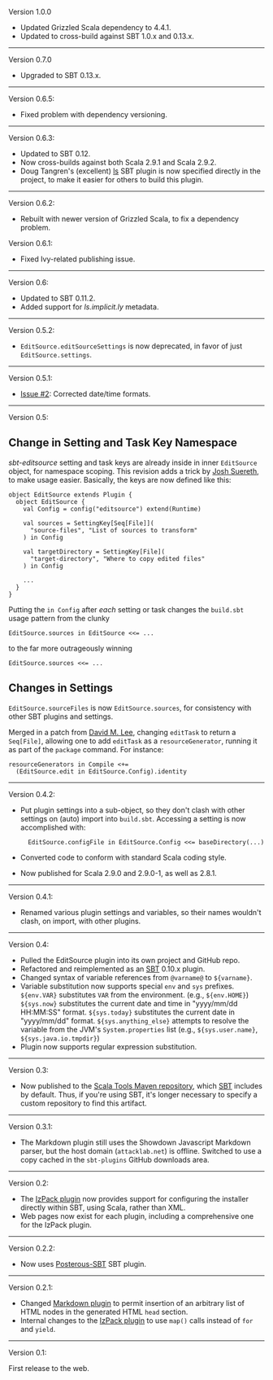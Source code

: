 Version 1.0.0

* Updated Grizzled Scala dependency to 4.4.1.
* Updated to cross-build against SBT 1.0.x and 0.13.x.

----

Version 0.7.0

* Upgraded to SBT 0.13.x.

----

Version 0.6.5:

* Fixed problem with dependency versioning.

----

Version 0.6.3:

* Updated to SBT 0.12.
* Now cross-builds against both Scala 2.9.1 and Scala 2.9.2.
* Doug Tangren's (excellent) [ls](http://ls.implicit.ly/) SBT plugin is now
  specified directly in the project, to make it easier for others to build
  this plugin.

----

Version 0.6.2:

* Rebuilt with newer version of Grizzled Scala, to fix a dependency problem.

Version 0.6.1:

* Fixed Ivy-related publishing issue.

----

Version 0.6:

* Updated to SBT 0.11.2.
* Added support for *ls.implicit.ly* metadata.

----

Version 0.5.2:

* `EditSource.editSourceSettings` is now deprecated, in favor of
  just `EditSource.settings`.

----

Version 0.5.1:

* [Issue #2][]: Corrected date/time formats.

[Issue #2]: https://github.com/bmc/sbt-editsource/issues/2

----

Version 0.5:

## Change in Setting and Task Key Namespace

*sbt-editsource* setting and task keys are already inside in inner
`EditSource` object, for namespace scoping. This revision adds a trick by
[Josh Suereth][], to make usage easier. Basically, the keys are now defined
like this:

    object EditSource extends Plugin {
      object EditSource {
        val Config = config("editsource") extend(Runtime)

        val sources = SettingKey[Seq[File]](
          "source-files", "List of sources to transform"
        ) in Config
    
        val targetDirectory = SettingKey[File](
          "target-directory", "Where to copy edited files"
        ) in Config

        ...
      }
    }

Putting the `in Config` after *each* setting or task changes the `build.sbt`
usage pattern from the clunky

    EditSource.sources in EditSource <<= ...

to the far more outrageously winning

    EditSource.sources <<= ...

[Josh Suereth]: http://suereth.blogspot.com/

## Changes in Settings

`EditSource.sourceFiles` is now `EditSource.sources`, for consistency with
other SBT plugins and settings.

Merged in a patch from [David M. Lee][], changing `editTask` to return
a `Seq[File]`, allowing one to add `editTask` as a `resourceGenerator`,
running it as part of the `package` command. For instance:

    resourceGenerators in Compile <+=
      (EditSource.edit in EditSource.Config).identity

[David M. Lee]: https://github.com/leedm777


----

Version 0.4.2:

* Put plugin settings into a sub-object, so they don't clash with
  other settings on (auto) import into `build.sbt`. Accessing a setting
  is now accomplished with:

        EditSource.configFile in EditSource.Config <<= baseDirectory(...)

* Converted code to conform with standard Scala coding style.
* Now published for Scala 2.9.0 and 2.9.0-1, as well as 2.8.1.

----

Version 0.4.1:

* Renamed various plugin settings and variables, so their names wouldn't
  clash, on import, with other plugins.

----

Version 0.4:

* Pulled the EditSource plugin into its own project and GitHub repo.
* Refactored and reimplemented as an [SBT][] 0.10.x plugin.
* Changed syntax of variable references from `@varname@` to `${varname}`.
* Variable substitution now supports special `env` and `sys` prefixes.
  `${env.VAR}` substitutes `VAR` from the environment. (e.g., `${env.HOME}`)
  `${sys.now}` substitutes the current date and time in "yyyy/mm/dd HH:MM:SS"
  format. `${sys.today}` substitutes the current date in "yyyy/mm/dd" format.
  `${sys.anything_else}` attempts to resolve the variable from the JVM's
  `System.properties` list (e.g., `${sys.user.name}`, `${sys.java.io.tmpdir}`)
* Plugin now supports regular expression substitution.

[SBT]: http://code.google.com/p/simple-build-tool/

----

Version 0.3:

* Now published to the [Scala Tools Maven repository][], which [SBT][]
  includes by default. Thus, if you're using SBT, it's longer necessary to
  specify a custom repository to find this artifact.

[Scala Tools Maven repository]: http://www.scala-tools.org/repo-releases/
[SBT]: http://code.google.com/p/simple-build-tool/

----

Version 0.3.1:

* The Markdown plugin still uses the Showdown Javascript Markdown parser,
  but the host domain (`attacklab.net`) is offline. Switched to use a
  copy cached in the `sbt-plugins` GitHub downloads area.

----

Version 0.2:

* The [IzPack plugin][] now provides support for configuring the installer
  directly within SBT, using Scala, rather than XML.
* Web pages now exist for each plugin, including a comprehensive one
  for the IzPack plugin.

[IzPack plugin]: http://software.clapper.org/sbt-plugins/izpack.html

----

Version 0.2.2:

* Now uses [Posterous-SBT][] SBT plugin.

[Posterous-SBT]: http://github.com/n8han/posterous-sbt

----

Version 0.2.1:

* Changed [Markdown plugin][] to permit insertion of an arbitrary list of
  HTML nodes in the generated HTML `head` section.
* Internal changes to the [IzPack plugin][] to use `map()` calls instead of
  `for` and `yield`.

[IzPack plugin]: http://software.clapper.org/sbt-plugins/izpack.html
[Markdown plugin]: http://software.clapper.org/sbt-plugins/markdown.html

----

Version 0.1:

First release to the web.



